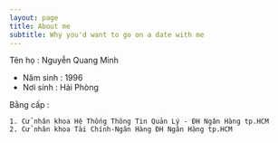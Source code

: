 ```yaml
---
layout: page
title: About me
subtitle: Why you'd want to go on a date with me
---
```


Tên họ : Nguyễn Quang Minh

- Năm sinh : 1996  
- Nơi sinh : Hải Phòng

Bằng cấp : 

    1. Cử nhân khoa Hệ Thống Thông Tin Quản Lý - ĐH Ngân Hàng tp.HCM
    2. Cử nhân khoa Tài Chính-Ngân Hàng ĐH Ngân Hàng tp.HCM
